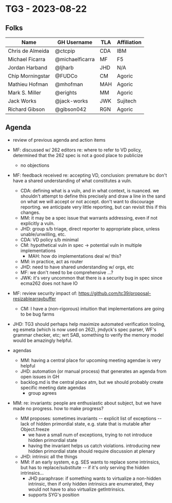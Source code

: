 # TG3 - 2023-08-22

## Folks

| Name             | GH Username     | TLA | Affiliation |
| ---------------- | --------------- | --- | ----------- |
| Chris de Almeida | @ctcpip         | CDA | IBM         |
| Michael Ficarra  | @michaelficarra | MF  | F5          |
| Jordan Harband   | @ljharb         | JHD | N/A         |
| Chip Morningstar | @FUDCo          | CM  | Agoric      |
| Mathieu Hofman   | @mhofman        | MAH | Agoric      |
| Mark S. Miller   | @erights        | MM  | Agoric      |
| Jack Works       | @jack-works     | JWK | Sujitech    |
| Richard Gibson   | @gibson042      | RGN | Agoric      |

## Agenda

- review of previous agenda and action items

- MF: discussed w/ 262 editors re: where to refer to VD policy, determined that the 262 spec is not a good place to publicize
  - no objections
- MF: feedback received re: accepting VD, conclusion: premature bc don't have a shared understanding of what constitutes a vuln.
  - CDA: defining what is a vuln, and in what context, is nuanced. we shouldn't attempt to define this precisely and draw a line in the sand on what we will accept or not accept. don't want to discourage reporting. we anticipate very little reporting, but can revisit this if this changes.
  - MM: it may be a spec issue that warrants addressing, even if not explicitly a vuln.
  - JHD: group s/b triage, direct reporter to appropriate place, unless unable/unwilling, etc.
  - CDA: VD policy s/b minimal
  - CM: hypothetical vuln in spec -> potential vuln in multiple implementations
    - MAH: how do implementations deal w/ this?
  - MM: in practice, act as router
  - JHD: need to have shared understanding w/ orgs, etc
  - MF: we don't need to be comprehensive …?
  - JWK: it's very uncommon that there is a security bug in spec since ecma262 does not have IO
- MF: review security impact of: <https://github.com/tc39/proposal-resizablearraybuffer>
  - CM: I have a (non-rigorous) intuition that implementations are going to be bug farms
- JHD: TG3 should perhaps help maximize automated verification tooling, eg esmeta (which is now used on 262), jmdyck's spec parser, WF's grammar checker, etc; wrt SAB, something to verify the memory model would be amazingly helpful.

- agendas
  - MM: having a central place for upcoming meeting agendae is very helpful
  - JHD: automation (or manual process) that generates an agenda from open issues in GH
  - backlog.md is the central place atm, but we should probably create specific meeting date agendas
    - group agrees
- MM: re: invariants: people are enthusiastic about subject, but we have made no progress. how to make progress?
  - MM proposes: sometimes invariants -- explicit list of exceptions -- lack of hidden primordial state, e.g. state that is mutable after Object.freeze
    - we have a small num of exceptions, trying to not introduce hidden primordial state
    - having the invariant helps us catch violations. introducing new hidden primordial state should require discussion at plenary
  - JHD: intrinsic all the things
  - MM: if an early system, e.g. SES wants to replace some intrinsics, but has to replace/substitute -- if it's only serving the hidden intrinsics...
    - JHD paraphrase: if something wants to virtualize a non-hidden intrinsic, then if only hidden intrinsics are enumerated, they would not have to also virtualize getIntrinsics.
    - supports SYG's position
